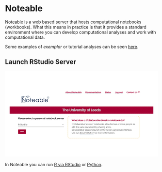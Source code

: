 
# Noteable

[Noteable](https://noteable.edina.ac.uk/) is a web based server that hosts computational notebooks (workbooks). What this means in practice is that it provides a standard environment where you can develop computational analyses and work with computational data.

Some examples of *exemplar* or tutorial analyses can be seen [here](https://github.com/edina/Exemplars2020).


## Launch RStudio Server

![Alt Text](pics/launch_RStudio.gif)

In Noteable you can run [R via RStudio](Intro_R.md) or [Python](Intro_python.md).
